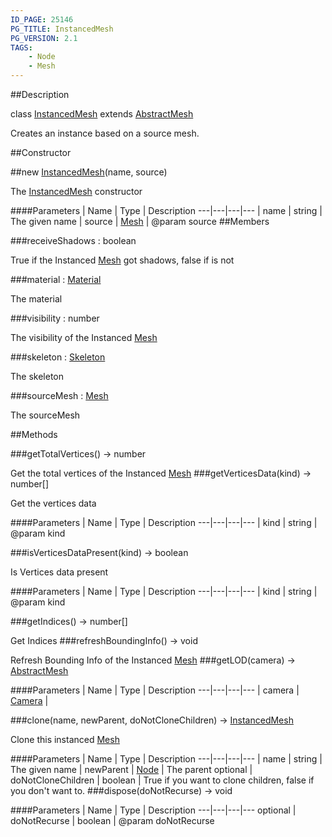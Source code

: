 ```yaml
---
ID_PAGE: 25146
PG_TITLE: InstancedMesh
PG_VERSION: 2.1
TAGS:
    - Node
    - Mesh
---
```

##Description

class [InstancedMesh](/classes/2.2/InstancedMesh) extends [AbstractMesh](/classes/2.2/AbstractMesh)

Creates an instance based on a source mesh.

##Constructor

##new [InstancedMesh](/classes/2.2/InstancedMesh)(name, source)

The [InstancedMesh](/classes/2.2/InstancedMesh) constructor

####Parameters
 | Name | Type | Description
---|---|---|---
 | name | string |  The given name
 | source | [Mesh](/classes/2.2/Mesh) |  @param source
##Members

###receiveShadows : boolean

True if the Instanced [Mesh](/classes/2.2/Mesh) got shadows, false if is not

###material : [Material](/classes/2.2/Material)

The material

###visibility : number

The visibility of the Instanced [Mesh](/classes/2.2/Mesh)

###skeleton : [Skeleton](/classes/2.2/Skeleton)

The skeleton

###sourceMesh : [Mesh](/classes/2.2/Mesh)

The sourceMesh

##Methods

###getTotalVertices() &rarr; number

Get the total vertices of the Instanced [Mesh](/classes/2.2/Mesh)
###getVerticesData(kind) &rarr; number[]

Get the vertices data

####Parameters
 | Name | Type | Description
---|---|---|---
 | kind | string |  @param kind

###isVerticesDataPresent(kind) &rarr; boolean

Is Vertices data present

####Parameters
 | Name | Type | Description
---|---|---|---
 | kind | string |  @param kind

###getIndices() &rarr; number[]

Get Indices
###refreshBoundingInfo() &rarr; void

Refresh Bounding Info of the Instanced [Mesh](/classes/2.2/Mesh)
###getLOD(camera) &rarr; [AbstractMesh](/classes/2.2/AbstractMesh)



####Parameters
 | Name | Type | Description
---|---|---|---
 | camera | [Camera](/classes/2.2/Camera) |  

###clone(name, newParent, doNotCloneChildren) &rarr; [InstancedMesh](/classes/2.2/InstancedMesh)

Clone this instanced [Mesh](/classes/2.2/Mesh)

####Parameters
 | Name | Type | Description
---|---|---|---
 | name | string |  The given name
 | newParent | [Node](/classes/2.2/Node) |  The parent
optional | doNotCloneChildren | boolean |  True if you want to clone children, false if you don't want to.
###dispose(doNotRecurse) &rarr; void



####Parameters
 | Name | Type | Description
---|---|---|---
optional | doNotRecurse | boolean |  @param doNotRecurse

